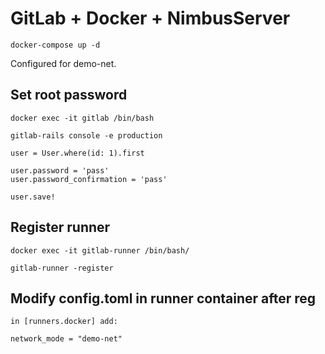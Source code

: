 # GitLab + Docker + NimbusServer

```
docker-compose up -d
```

Configured for demo-net.

## Set root password

```
docker exec -it gitlab /bin/bash

gitlab-rails console -e production

user = User.where(id: 1).first

user.password = 'pass'
user.password_confirmation = 'pass'

user.save!
```

## Register runner

```
docker exec -it gitlab-runner /bin/bash/

gitlab-runner -register
```

## Modify config.toml in runner container after reg

```
in [runners.docker] add:

network_mode = "demo-net"
```

